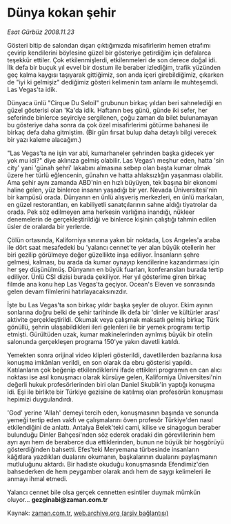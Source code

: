 # Dünya kokan şehir

*Esat Gürbüz 2008.11.23*

<tr><td class="metin" colspan="2" style="padding-top: 20px; padding-left: 5px; padding-right: 10px;">Gösteri bitip de salondan dışarı çıktığımızda misafirlerim hemen etrafımı çevirip kendilerini böylesine güzel bir gösteriye getirdiğim için defalarca teşekkür ettiler. Çok etkilenmişlerdi, etkilenmeleri de son derece doğal idi. İlk defa bir buçuk yıl evvel bir dostum ile beraber izlediğim, trafik yüzünden geç kalma kaygısı taşıyarak gittiğimiz, son anda içeri girebildiğimiz, çıkarken de "iyi ki gelmişiz" dediğimiz gösteri kelimenin tam anlamı ile muhteşemdi. Las Vegas'ta idik.</td></tr><tr><td class="metin" colspan="2" style="padding-top: 20px; padding-left: 5px; padding-right: 10px;"><p>Dünyaca ünlü "Cirque Du Seloil" grubunun birkaç yıldan beri sahnelediği en güzel gösterisi olan 'Ka'da idik. Haftanın beş günü, günde iki sefer, her seferinde binlerce seyirciye sergilenen, çoğu zaman da bilet bulunamayan bu gösteriye daha sonra da çok özel misafirlerimi götürme bahanesi ile birkaç defa daha gitmiştim. (Bir gün fırsat bulup daha detaylı bilgi verecek bir yazı kaleme alacağım.)
<p>"Las Vegas'ta ne işin var abi, kumarhaneler şehrinden başka gidecek yer yok mu idi?" diye aklınıza gelmiş olabilir. Las Vegas'ı meşhur eden, hatta 'sin city' yani 'günah şehri' lakabını almasına sebep olan başta kumar olmak üzere her türlü eğlencenin, günahın ve hatta ahlaksızlığın yaşanması olabilir. Ama şehir aynı zamanda ABD'nin en hızlı büyüyen, tek başına bir ekonomi haline gelen, yüz binlerce insanın yaşadığı bir yer. Nevada Üniversitesi'nin bir kampüsü orada. Dünyanın en ünlü alışveriş merkezleri, en ünlü markaları, en güzel restorantları, en kabiliyetli sanatçılarının sahne aldığı tiyatrolar da orada. Pek söz edilmeyen ama herkesin varlığına inandığı, nükleer denemelerin de gerçekleştirildiği ve binlerce kişinin çalıştığı tahmin edilen üsler de oralarda bir yerlerde. 
<p>Çölün ortasında, Kaliforniya sınırına yakın bir noktada, Los Angeles'a araba ile dört saat mesafedeki bu 'yalancı cennet'te yer alan büyük otellerin her biri gezilip görülmeye değer güzellikte inşa ediliyor. İnsanların şehre gelmesi, kalması, bu arada da kumar oynayıp kendilerine kazandırması için her şey düşünülmüş. Dünyanın en büyük fuarları, konferansları burada tertip ediliyor. Ünlü CSI dizisi burada çekiliyor. Her yıl gösterime giren birkaç filmde ana konu hep Las Vegas'ta geçiyor. Ocean's Eleven ve sonrasında gelen devam filmlerini hatırlayacaksınızdır. 
<p>İşte bu Las Vegas'ta son birkaç yıldır başka şeyler de oluyor. Ekim ayının sonlarına doğru belki de şehir tarihinde ilk defa bir 'dinler ve kültürler arası' aktivite gerçekleştirildi. Okumak veya çalışmak maksatlı gelmiş birkaç Türk gönüllü, şehrin ulaşabildikleri ileri gelenleri ile bir yemek programı tertip etmişti. Gürültüden uzak, kumar makinelerinden ayrılmış büyük bir otelin salonunda gerçekleşen programa 150'ye yakın davetli katıldı. 
<p>Yemekten sonra orijinal video klipleri gösterildi, davetlilerden bazılarına kısa konuşma imkânları verildi, en son olarak da ebru gösterisi yapıldı. Katılanların çok beğenip etkilendiklerini ifade ettikleri programın en can alıcı noktası ise asıl konuşmacı olarak kürsüye gelen, Kaliforniya Üniversitesi'nin değerli hukuk profesörlerinden biri olan Daniel Skubik'in yaptığı konuşma idi. Eşi ile birlikte bir Türkiye gezisine de katılmış olan profesörün konuşması hepimizi duygulandırdı.
<p>'God' yerine 'Allah' demeyi tercih eden, konuşmasının başında ve sonunda yemeği tertip eden vakfı ve çalışmalarını öven profesör Türkiye'den nasıl etkilendiğini de anlattı. Antalya Belek'teki cami, kilise ve sinagogun beraber bulunduğu Dinler Bahçesi'nden söz ederek oradaki din görevlilerinin hem ayrı ayrı hem de beraberce dua ettiklerinden, bunun ne büyük bir hoşgörüyü gösterdiğinden bahsetti. Efes'teki Meryemana türbesinde insanların kâğıtlara yazdıkları dualarını okumanın, başkalarının dualarını paylaşmanın mutluluğunu aktardı. Bir hadiste okuduğu konuşmasında Efendimiz'den bahsederken de hem peygamber olarak andı hem de saygı kelimeleri ile anmayı ihmal etmedi. 
<p>Yalancı cennet bile olsa gerçek cennetten esintiler duymak mümkün oluyor... <b>gezginabi@zaman.com.tr</b><br/></p></p></p></p></p></p></p></td></tr>

Kaynak: [zaman.com.tr](http://zaman.com.tr/yazar.do?yazino=763120), [web.archive.org (arşiv bağlantısı)](http://web.archive.org/web/20090123202535/http://zaman.com.tr:80/yazar.do?yazino=763120)
